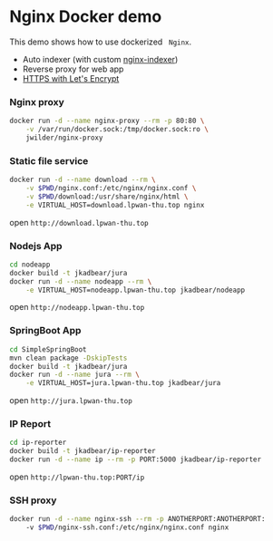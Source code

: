 # Nginx Docker demo

This demo shows how to use dockerized ` Nginx`.

- Auto indexer (with custom [nginx-indexer](https://github.com/nervo/nginx-indexer))
- Reverse proxy for web app
- [HTTPS with Let's Encrypt ](https://cloud.google.com/community/tutorials/nginx-reverse-proxy-docker)

### Nginx proxy

```bash
docker run -d --name nginx-proxy --rm -p 80:80 \
    -v /var/run/docker.sock:/tmp/docker.sock:ro \
    jwilder/nginx-proxy
```

### Static file service

```bash
docker run -d --name download --rm \
    -v $PWD/nginx.conf:/etc/nginx/nginx.conf \
    -v $PWD/download:/usr/share/nginx/html \
    -e VIRTUAL_HOST=download.lpwan-thu.top nginx
```

open `http://download.lpwan-thu.top`

### Nodejs App

```bash
cd nodeapp
docker build -t jkadbear/jura
docker run -d --name nodeapp --rm \
    -e VIRTUAL_HOST=nodeapp.lpwan-thu.top jkadbear/nodeapp
```

open `http://nodeapp.lpwan-thu.top`

### SpringBoot App

```bash
cd SimpleSpringBoot
mvn clean package -DskipTests
docker build -t jkadbear/jura
docker run -d --name jura --rm \
    -e VIRTUAL_HOST=jura.lpwan-thu.top jkadbear/jura
```

open `http://jura.lpwan-thu.top`

### IP Report

```bash
cd ip-reporter
docker build -t jkadbear/ip-reporter
docker run -d --name ip --rm -p PORT:5000 jkadbear/ip-reporter
```

open `http://lpwan-thu.top:PORT/ip`

### SSH proxy

```bash
docker run -d --name nginx-ssh --rm -p ANOTHERPORT:ANOTHERPORT:
    -v $PWD/nginx-ssh.conf:/etc/nginx/nginx.conf nginx
```

